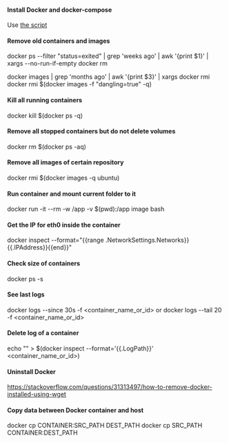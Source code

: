 
#### Install Docker and docker-compose
Use [the script](https://github.com/vitaliykobrin/useful-scripts/blob/master/scripts/install-docker.sh)


#### Remove old containers and images
docker ps --filter "status=exited" | grep 'weeks ago' | awk '{print $1}' | xargs --no-run-if-empty docker rm  

docker images | grep 'months ago' | awk '{print $3}' | xargs docker rmi
docker rmi $(docker images -f "dangling=true" -q)  

#### Kill all running containers
docker kill $(docker ps -q)

#### Remove all stopped containers but do not delete volumes
docker rm $(docker ps -aq)

#### Remove all images of certain repository
docker rmi $(docker images -q ubuntu)

#### Run container and mount current folder to it
docker run -it --rm -w /app -v $(pwd):/app image bash

#### Get the IP for eth0 inside the container
docker inspect --format="{{range .NetworkSettings.Networks}}{{.IPAddress}}{{end}}"

#### Check size of containers
docker ps -s

#### See last logs
docker logs --since 30s -f <container_name_or_id>
or
docker logs --tail 20 -f <container_name_or_id>

#### Delete log of a container
echo "" > $(docker inspect --format='{{.LogPath}}' <container_name_or_id>)

#### Uninstall Docker
https://stackoverflow.com/questions/31313497/how-to-remove-docker-installed-using-wget  

#### Copy data between Docker container and host
docker cp CONTAINER:SRC_PATH DEST_PATH
docker cp SRC_PATH CONTAINER:DEST_PATH
